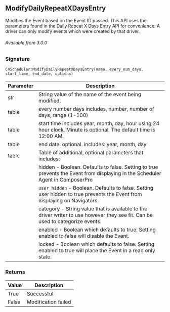 ## ModifyDailyRepeatXDaysEntry

Modifies the Event based on the Event ID passed. This API uses the parameters found in the Daily Repeat X Days Entry API for convenience.  A driver can only modify events which were created by that driver.

###### Available from 3.0.0


### Signature

`C4Scheduler:ModifyDailyRepeatXDaysEntry(name, every_num_days, start_time, end_date, options)`


| Parameter | Description |
| --- | --- |
| str | String value of the name of the event being modified. |
| table | every number days includes, number, number of days, range (1-100) |
| table | start time includes year, month, day, hour using 24 hour clock. Minute is optional. The default time is 12:00 AM. |
| table | end date. optional. includes: year, month, day |
| table | Table of additional, optional parameters that includes: |
| | hidden - Boolean. Defaults to false. Setting to true prevents the Event from displaying in the Scheduler Agent in ComposerPro |
| | `user_hidden` - Boolean. Defaults to false. Setting user hidden to true prevents the Event from displaying on Navigators. |
| | category - String value that is available to the driver writer to use however they see fit. Can be used to categorize events. |
| | enabled - Boolean which defaults to true. Setting enabled to false will disable the Event. |
| | locked - Boolean which defaults to false. Setting enabled to true will place the Event in a read only state. |


### Returns

| Value | Description |
| --- | --- |
| True | Successful |
| False | Modification failed |
